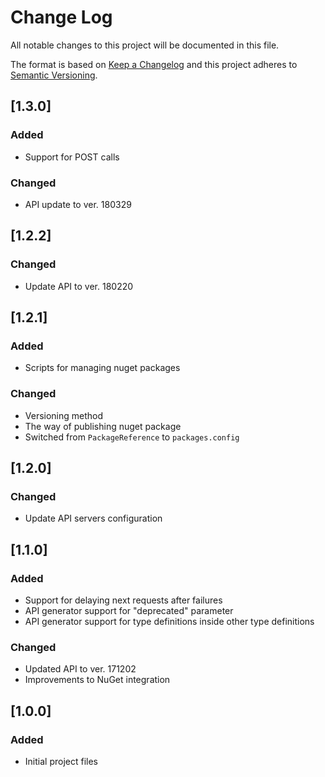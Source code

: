 # Change Log
All notable changes to this project will be documented in this file.

The format is based on [Keep a Changelog](http://keepachangelog.com/)
and this project adheres to [Semantic Versioning](http://semver.org/).

## [1.3.0]
### Added
- Support for POST calls

### Changed
- API update to ver. 180329

## [1.2.2]
### Changed
- Update API to ver. 180220

## [1.2.1]
### Added
- Scripts for managing nuget packages

### Changed
- Versioning method
- The way of publishing nuget package
- Switched from `PackageReference` to `packages.config`

## [1.2.0]
### Changed
- Update API servers configuration

## [1.1.0]
### Added
- Support for delaying next requests after failures
- API generator support for "deprecated" parameter
- API generator support for type definitions inside other type definitions

### Changed
- Updated API to ver. 171202
- Improvements to NuGet integration

## [1.0.0]
### Added
- Initial project files